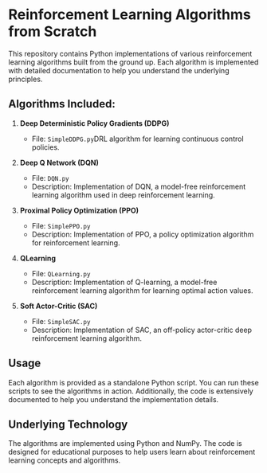 # Reinforcement Learning Algorithms from Scratch

This repository contains Python implementations of various reinforcement learning algorithms built from the ground up. Each algorithm is implemented with detailed documentation to help you understand the underlying principles.

## Algorithms Included:

1. **Deep Deterministic Policy Gradients (DDPG)**
   - File: `SimpleDDPG.py`DRL algorithm for learning continuous control policies.

2. **Deep Q Network (DQN)**
   - File: `DQN.py`
   - Description: Implementation of DQN, a model-free reinforcement learning algorithm used in deep reinforcement learning.

3. **Proximal Policy Optimization (PPO)**
   - File: `SimplePPO.py`
   - Description: Implementation of PPO, a policy optimization algorithm for reinforcement learning.

4. **QLearning**
   - File: `QLearning.py`
   - Description: Implementation of Q-learning, a model-free reinforcement learning algorithm for learning optimal action values.

5. **Soft Actor-Critic (SAC)**
   - File: `SimpleSAC.py`
   - Description: Implementation of SAC, an off-policy actor-critic deep reinforcement learning algorithm.

## Usage

Each algorithm is provided as a standalone Python script. You can run these scripts to see the algorithms in action. Additionally, the code is extensively documented to help you understand the implementation details.


## Underlying Technology

The algorithms are implemented using Python and NumPy. The code is designed for educational purposes to help users learn about reinforcement learning concepts and algorithms.


